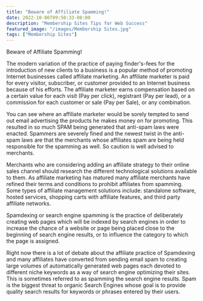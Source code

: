 ```yaml
---
title: "Beware of Affiliate Spamming!"
date: 2022-10-06T09:58:33-08:00
description: "Membership Sites Tips for Web Success"
featured_image: "/images/Membership Sites.jpg"
tags: ["Membership Sites"]
---
```


Beware of Affiliate Spamming!

The modern variation of the practice of paying finder's-fees for the introduction of new clients to a business is a popular method of promoting Internet businesses called affiliate marketing. An affiliate marketer is paid for every visitor, subscriber, or customer provided to an Internet business because of his efforts. The affiliate marketer earns compensation based on a certain value for each visit (Pay per click), registrant (Pay per lead), or a commission for each customer or sale (Pay per Sale), or any combination.

You can see where an affiliate marketer would be sorely tempted to send out email advertising the products he makes money on for promoting. This resulted in so much SPAM being generated that anti-spam laws were enacted. Spammers are severely fined and the newest twist in the anti-spam laws are that the merchants whose affiliates spam are being held responsible for the spamming as well. So caution is well advised to merchants.

Merchants who are considering adding an affiliate strategy to their online sales channel should research the different technological solutions available to them. As affiliate marketing has matured many affiliate merchants have refined their terms and conditions to prohibit affiliates from spamming. Some types of affiliate management solutions include: standalone software, hosted services, shopping carts with affiliate features, and third party affiliate networks.

Spamdexing or search engine spamming is the practice of deliberately creating web pages which will be indexed by search engines in order to increase the chance of a website or page being placed close to the beginning of search engine results, or to influence the category to which the page is assigned.

Right now there is a lot of debate about the affiliate practice of Spamdexing and many affiliates have converted from sending email spam to creating large volumes of automatically generated web pages each devoted to different niche keywords as a way of search engine optimizing their sites. This is sometimes referred to as spamming the search engine results. Spam is the biggest threat to organic Search Engines whose goal is to provide quality search results for keywords or phrases entered by their users.


